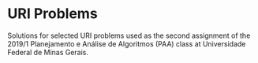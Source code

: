 # URI Problems
Solutions for selected URI problems used as the second assignment of the 2019/1 Planejamento e Análise de Algoritmos (PAA) class at Universidade Federal de Minas Gerais.
